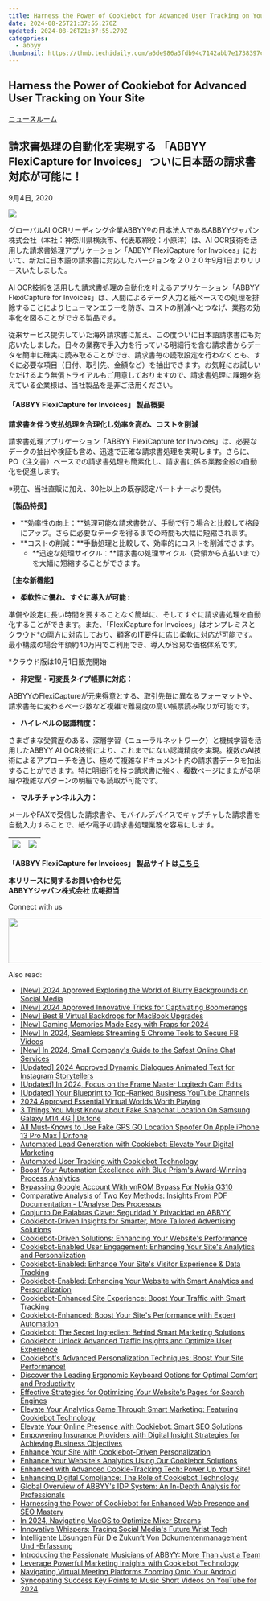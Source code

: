 ```yaml
---
title: Harness the Power of Cookiebot for Advanced User Tracking on Your Site
date: 2024-08-25T21:37:55.270Z
updated: 2024-08-26T21:37:55.270Z
categories:
  - abbyy
thumbnail: https://thmb.techidaily.com/a6de986a3fdb94c7142abb7e1738397c8994a30f493de897d20f957481bc1b83.jpg
---
```


## Harness the Power of Cookiebot for Advanced User Tracking on Your Site

[ニュースルーム](https://tools.techidaily.com/abbyy/products/)

## 請求書処理の自動化を実現する 「ABBYY FlexiCapture for Invoices」 ついに日本語の請求書対応が可能に！

9月4日, 2020

![](https://content.abbyy.com/-/media/project/abbyy/abbyy/branchtemplates/shutterstock_1272462163_1296-x-729.jpg?h=729&iar=0&w=1296)

グローバルAI OCRリーディング企業ABBYY®の日本法人であるABBYYジャパン株式会社（本社：神奈川県横浜市、代表取締役：小原洋）は、AI OCR技術を活用した請求書処理アプリケーション「ABBYY FlexiCapture for Invoices」において、新たに日本語の請求書に対応したバージョンを２０２０年9月1日よりリリースいたしました。

  
AI OCR技術を活用した請求書処理の自動化を叶えるアプリケーション「ABBYY FlexiCapture for Invoices」は、人間によるデータ入力と紙ベースでの処理を排除することによりヒューマンエラーを防ぎ、コストの削減へとつなげ、業務の効率化を図ることができる製品です。

  
従来サービス提供していた海外請求書に加え、この度ついに日本語請求書にも対応いたしました。日々の業務で手入力を行っている明細行を含む請求書からデータを簡単に確実に読み取ることができ、請求書毎の読取設定を行わなくとも、すぐに必要な項目（日付、取引先、金額など）を抽出できます。お気軽にお試しいただけるよう無償トライアルもご用意しておりますので、請求書処理に課題を抱えている企業様は、当社製品を是非ご活用ください。

#### **「ABBYY FlexiCapture for Invoices」 製品概要** 

**請求書を伴う支払処理を合理化し効率を高め、コストを削減**

請求書処理アプリケーション「ABBYY FlexiCapture for Invoices」は、必要なデータの抽出や検証も含め、迅速で正確な請求書処理を実現します。さらに、PO（注文書）ベースでの請求書処理も簡素化し、請求書に係る業務全般の自動化を促進します。

※現在、当社直販に加え、30社以上の既存認定パートナーより提供。

  
**【製品特長】**

* **効率性の向上：**処理可能な請求書数が、手動で行う場合と比較して格段にアップ。さらに必要なデータを得るまでの時間も大幅に短縮されます。
* **コストの削減：**手動処理と比較して、効率的にコストを削減できます。
   * **迅速な処理サイクル：**請求書の処理サイクル（受領から支払いまで）を大幅に短縮することができます。

  
**【主な新機能】**

* **柔軟性に優れ、すぐに導入が可能 :**

準備や設定に長い時間を要することなく簡単に、そしてすぐに請求書処理を自動化することができます。また、「FlexiCapture for Invoices」はオンプレミスとクラウド\*の両方に対応しており、顧客のIT要件に応じ柔軟に対応が可能です。最小構成の場合年額約40万円でご利用でき、導入が容易な価格体系です。

\*クラウド版は10月1日販売開始

* **非定型・可変長タイプ帳票に対応：**

ABBYYのFlexiCaptureが元来得意とする、取引先毎に異なるフォーマットや、請求書毎に変わるページ数など複雑で難易度の高い帳票読み取りが可能です。

* **ハイレベルの認識精度：**

さまざまな受賞歴のある、深層学習（ニューラルネットワーク）と機械学習を活用したABBYY AI OCR技術により、これまでにない認識精度を実現。複数のAI技術によるアプローチを通じ、極めて複雑なドキュメント内の請求書データを抽出することができます。特に明細行を持つ請求書に強く、複数ページにまたがる明細や複雑なパターンの明細でも読取が可能です。

* **マルチチャンネル入力：**

メールやFAXで受信した請求書や、モバイルデバイスでキャプチャした請求書を自動入力することで、紙や電子の請求書処理業務を容易にします。

| ![](https://static1.abbyy.com/abbyycommedia/29497/ja-press-release-04092020-picture-1.jpg?width=400&height=252&mode=max) | ![](https://static1.abbyy.com/abbyycommedia/29496/ja-press-release-04092020-picture-2.jpg?width=400&height=252&mode=max) |
| ------------------------------------------------------------------------------------------------------------------------ | ------------------------------------------------------------------------------------------------------------------------ |

  
**「ABBYY FlexiCapture for Invoices」 製品サイトは[こちら](https://tools.techidaily.com/abbyy/products/)** 

**本リリースに関するお問い合わせ先**  
**ABBYYジャパン株式会社 広報担当**

Connect with us

<ins class="adsbygoogle"
     style="display:block"
     data-ad-format="autorelaxed"
     data-ad-client="ca-pub-7571918770474297"
     data-ad-slot="1223367746"></ins>



<ins class="adsbygoogle"
     style="display:block"
     data-ad-client="ca-pub-7571918770474297"
     data-ad-slot="8358498916"
     data-ad-format="auto"
     data-full-width-responsive="true"></ins>

<!-- affiliate ads begin -->
<a href="https://vapordna.pxf.io/c/5597632/1494880/17238" target="_top" id="1494880"><img src="//a.impactradius-go.com/display-ad/17238-1494880" border="0" alt="" width="728" height="90"/></a><img height="0" width="0" src="https://imp.pxf.io/i/5597632/1494880/17238" style="position:absolute;visibility:hidden;" border="0" />
<!-- affiliate ads end -->
<span class="atpl-alsoreadstyle">Also read:</span>
<div><ul>
<li><a href="https://instagram-video-recordings.techidaily.com/new-2024-approved-exploring-the-world-of-blurry-backgrounds-on-social-media/"><u>[New] 2024 Approved  Exploring the World of Blurry Backgrounds on Social Media</u></a></li>
<li><a href="https://snapchat-videos.techidaily.com/new-2024-approved-innovative-tricks-for-captivating-boomerangs/"><u>[New] 2024 Approved  Innovative Tricks for Captivating Boomerangs</u></a></li>
<li><a href="https://extra-tips.techidaily.com/new-best-8-virtual-backdrops-for-macbook-upgrades/"><u>[New] Best 8 Virtual Backdrops for MacBook Upgrades</u></a></li>
<li><a href="https://desktop-recording.techidaily.com/new-gaming-memories-made-easy-with-fraps-for-2024/"><u>[New] Gaming Memories Made Easy with Fraps for 2024</u></a></li>
<li><a href="https://facebook-video-content.techidaily.com/new-in-2024-seamless-streaming-5-chrome-tools-to-secure-fb-videos/"><u>[New] In 2024, Seamless Streaming  5 Chrome Tools to Secure FB Videos</u></a></li>
<li><a href="https://visual-screen-recording.techidaily.com/new-in-2024-small-companys-guide-to-the-safest-online-chat-services/"><u>[New] In 2024, Small Company's Guide to the Safest Online Chat Services</u></a></li>
<li><a href="https://vp-tips.techidaily.com/updated-2024-approved-dynamic-dialogues-animated-text-for-instagram-storytellers/"><u>[Updated] 2024 Approved  Dynamic Dialogues  Animated Text for Instagram Storytellers</u></a></li>
<li><a href="https://screen-mirroring-recording.techidaily.com/updated-in-2024-focus-on-the-frame-master-logitech-cam-edits/"><u>[Updated] In 2024, Focus on the Frame  Master Logitech Cam Edits</u></a></li>
<li><a href="https://youtube-tips.techidaily.com/ed-your-blueprint-to-top-ranked-business-youtube-channels/"><u>[Updated] Your Blueprint to Top-Ranked Business YouTube Channels</u></a></li>
<li><a href="https://screen-activity-recording.techidaily.com/2024-approved-essential-virtual-worlds-worth-playing/"><u>2024 Approved  Essential Virtual Worlds Worth Playing</u></a></li>
<li><a href="https://location-social.techidaily.com/3-things-you-must-know-about-fake-snapchat-location-on-samsung-galaxy-m14-4g-drfone-by-drfone-virtual-android/"><u>3 Things You Must Know about Fake Snapchat Location On Samsung Galaxy M14 4G | Dr.fone</u></a></li>
<li><a href="https://location-fake.techidaily.com/all-must-knows-to-use-fake-gps-go-location-spoofer-on-apple-iphone-13-pro-max-drfone-by-drfone-virtual-ios/"><u>All Must-Knows to Use Fake GPS GO Location Spoofer On Apple iPhone 13 Pro Max | Dr.fone</u></a></li>
<li><a href="https://solve-news.techidaily.com/automated-lead-generation-with-cookiebot-elevate-your-digital-marketing/"><u>Automated Lead Generation with Cookiebot: Elevate Your Digital Marketing</u></a></li>
<li><a href="https://solve-news.techidaily.com/automated-user-tracking-with-cookiebot-technology/"><u>Automated User Tracking with Cookiebot Technology</u></a></li>
<li><a href="https://solve-news.techidaily.com/boost-your-automation-excellence-with-blue-prisms-award-winning-process-analytics/"><u>Boost Your Automation Excellence with Blue Prism's Award-Winning Process Analytics</u></a></li>
<li><a href="https://easy-unlock-android.techidaily.com/bypassing-google-account-with-vnrom-bypass-for-nokia-g310-by-drfone-android/"><u>Bypassing Google Account With vnROM Bypass For Nokia G310</u></a></li>
<li><a href="https://solve-news.techidaily.com/comparative-analysis-of-two-key-methods-insights-from-pdf-documentation-lanalyse-des-processus/"><u>Comparative Analysis of Two Key Methods: Insights From PDF Documentation - L'Analyse Des Processus</u></a></li>
<li><a href="https://solve-news.techidaily.com/conjunto-de-palabras-clave-seguridad-y-privacidad-en-abbyy/"><u>Conjunto De Palabras Clave: Seguridad Y Privacidad en ABBYY</u></a></li>
<li><a href="https://solve-news.techidaily.com/cookiebot-driven-insights-for-smarter-more-tailored-advertising-solutions/"><u>Cookiebot-Driven Insights for Smarter, More Tailored Advertising Solutions</u></a></li>
<li><a href="https://solve-news.techidaily.com/cookiebot-driven-solutions-enhancing-your-websites-performance/"><u>Cookiebot-Driven Solutions: Enhancing Your Website's Performance</u></a></li>
<li><a href="https://solve-news.techidaily.com/cookiebot-enabled-user-engagement-enhancing-your-sites-analytics-and-personalization/"><u>Cookiebot-Enabled User Engagement: Enhancing Your Site's Analytics and Personalization</u></a></li>
<li><a href="https://solve-news.techidaily.com/cookiebot-enabled-enhance-your-sites-visitor-experience-and-data-tracking/"><u>Cookiebot-Enabled: Enhance Your Site's Visitor Experience & Data Tracking</u></a></li>
<li><a href="https://solve-news.techidaily.com/cookiebot-enabled-enhancing-your-website-with-smart-analytics-and-personalization/"><u>Cookiebot-Enabled: Enhancing Your Website with Smart Analytics and Personalization</u></a></li>
<li><a href="https://solve-news.techidaily.com/cookiebot-enhanced-site-experience-boost-your-traffic-with-smart-tracking/"><u>Cookiebot-Enhanced Site Experience: Boost Your Traffic with Smart Tracking</u></a></li>
<li><a href="https://solve-news.techidaily.com/cookiebot-enhanced-boost-your-sites-performance-with-expert-automation/"><u>Cookiebot-Enhanced: Boost Your Site's Performance with Expert Automation</u></a></li>
<li><a href="https://solve-news.techidaily.com/cookiebot-the-secret-ingredient-behind-smart-marketing-solutions/"><u>Cookiebot: The Secret Ingredient Behind Smart Marketing Solutions</u></a></li>
<li><a href="https://solve-news.techidaily.com/cookiebot-unlock-advanced-traffic-insights-and-optimize-user-experience/"><u>Cookiebot: Unlock Advanced Traffic Insights and Optimize User Experience</u></a></li>
<li><a href="https://solve-news.techidaily.com/cookiebots-advanced-personalization-techniques-boost-your-site-performance/"><u>Cookiebot's Advanced Personalization Techniques: Boost Your Site Performance!</u></a></li>
<li><a href="https://buynow-help.techidaily.com/discover-the-leading-ergonomic-keyboard-options-for-optimal-comfort-and-productivity/"><u>Discover the Leading Ergonomic Keyboard Options for Optimal Comfort and Productivity</u></a></li>
<li><a href="https://solve-news.techidaily.com/effective-strategies-for-optimizing-your-websites-pages-for-search-engines/"><u>Effective Strategies for Optimizing Your Website's Pages for Search Engines</u></a></li>
<li><a href="https://solve-news.techidaily.com/elevate-your-analytics-game-through-smart-marketing-featuring-cookiebot-technology/"><u>Elevate Your Analytics Game Through Smart Marketing: Featuring Cookiebot Technology</u></a></li>
<li><a href="https://solve-news.techidaily.com/elevate-your-online-presence-with-cookiebot-smart-seo-solutions/"><u>Elevate Your Online Presence with Cookiebot: Smart SEO Solutions</u></a></li>
<li><a href="https://solve-news.techidaily.com/empowering-insurance-providers-with-digital-insight-strategies-for-achieving-business-objectives/"><u>Empowering Insurance Providers with Digital Insight Strategies for Achieving Business Objectives</u></a></li>
<li><a href="https://solve-news.techidaily.com/enhance-your-site-with-cookiebot-driven-personalization/"><u>Enhance Your Site with Cookiebot-Driven Personalization</u></a></li>
<li><a href="https://solve-news.techidaily.com/enhance-your-websites-analytics-using-our-cookiebot-solutions/"><u>Enhance Your Website's Analytics Using Our Cookiebot Solutions</u></a></li>
<li><a href="https://solve-news.techidaily.com/enhanced-with-advanced-cookie-tracking-tech-power-up-your-site/"><u>Enhanced with Advanced Cookie-Tracking Tech: Power Up Your Site!</u></a></li>
<li><a href="https://solve-news.techidaily.com/enhancing-digital-compliance-the-role-of-cookiebot-technology/"><u>Enhancing Digital Compliance: The Role of Cookiebot Technology</u></a></li>
<li><a href="https://solve-news.techidaily.com/global-overview-of-abbyys-idp-system-an-in-depth-analysis-for-professionals/"><u>Global Overview of ABBYY's IDP System: An In-Depth Analysis for Professionals</u></a></li>
<li><a href="https://solve-news.techidaily.com/harnessing-the-power-of-cookiebot-for-enhanced-web-presence-and-seo-mastery/"><u>Harnessing the Power of Cookiebot for Enhanced Web Presence and SEO Mastery</u></a></li>
<li><a href="https://extra-skills.techidaily.com/in-2024-navigating-macos-to-optimize-mixer-streams/"><u>In 2024, Navigating MacOS to Optimize Mixer Streams</u></a></li>
<li><a href="https://facebook.techidaily.com/innovative-whispers-tracing-social-medias-future-wrist-tech/"><u>Innovative Whispers: Tracing Social Media's Future Wrist Tech</u></a></li>
<li><a href="https://solve-news.techidaily.com/intelligente-losungen-fur-die-zukunft-von-dokumentenmanagement-und-erfassung/"><u>Intelligente Lösungen Für Die Zukunft Von Dokumentenmanagement Und -Erfassung</u></a></li>
<li><a href="https://solve-news.techidaily.com/introducing-the-passionate-musicians-of-abbyy-more-than-just-a-team/"><u>Introducing the Passionate Musicians of ABBYY: More Than Just a Team</u></a></li>
<li><a href="https://solve-news.techidaily.com/leverage-powerful-marketing-insights-with-cookiebot-technology/"><u>Leverage Powerful Marketing Insights with Cookiebot Technology</u></a></li>
<li><a href="https://extra-resources.techidaily.com/navigating-virtual-meeting-platforms-zooming-onto-your-android/"><u>Navigating Virtual Meeting Platforms  Zooming Onto Your Android</u></a></li>
<li><a href="https://youtube-data.techidaily.com/pating-success-key-points-to-music-short-videos-on-youtube-for-2024/"><u>Syncopating Success  Key Points to Music Short Videos on YouTube for 2024</u></a></li>
</ul></div>
